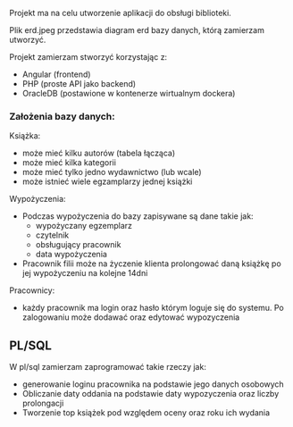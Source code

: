 Projekt ma na celu utworzenie aplikacji do obsługi biblioteki.

Plik erd.jpeg przedstawia diagram erd bazy danych, którą zamierzam utworzyć.

Projekt zamierzam stworzyć korzystając z:
- Angular (frontend)
- PHP (proste API jako backend)
- OracleDB (postawione w kontenerze wirtualnym dockera)

### Założenia bazy danych:

Książka:
  - może mieć kilku autorów (tabela łącząca)
  - może mieć kilka kategorii
  - może mieć tylko jedno wydawnictwo (lub wcale)
  - może istnieć wiele egzamplarzy jednej książki

Wypożyczenia:
  - Podczas wypożyczenia do bazy zapisywane są dane takie jak:
    - wypożyczany egzemplarz
    - czytelnik
    - obsługujący pracownik
    - data wypożyczenia
  - Pracownik filii może na życzenie klienta prolongować daną książkę po jej wypożyczeniu na kolejne 14dni
  
Pracownicy:
  - każdy pracownik ma login oraz hasło którym loguje się do systemu. Po zalogowaniu może dodawać oraz edytować wypozyczenia
  
## PL/SQL

W pl/sql zamierzam zaprogramować takie rzeczy jak:
  - generowanie loginu pracownika na podstawie jego danych osobowych
  - Obliczanie daty oddania na podstawie daty wypozyczenia oraz liczby prolongacji
  - Tworzenie top książek pod względem oceny oraz roku ich wydania
  

